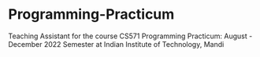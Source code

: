 # Programming-Practicum
Teaching Assistant for the course CS571 Programming Practicum: August - December 2022 Semester at Indian Institute of Technology, Mandi
